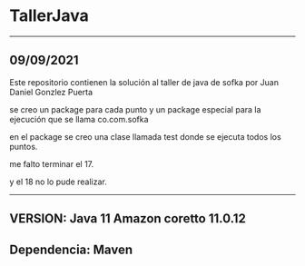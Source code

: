 # TallerJava
---------------
09/09/2021
---------------
Este repositorio contienen la solución al taller de java de sofka por Juan Daniel Gonzlez Puerta

se creo un package para cada punto y un package especial para la ejecución que se llama co.com.sofka

en el package se creo una clase llamada test donde se ejecuta todos los puntos.

me falto terminar el 17.

y el 18 no lo pude realizar.

----------------------------------------
VERSION: Java 11 Amazon coretto 11.0.12
----------------------------------------
Dependencia: Maven
-----------------------------------------
